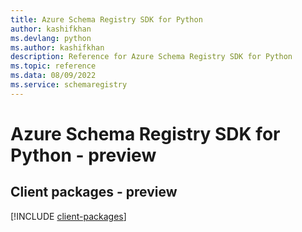 ```yaml
---
title: Azure Schema Registry SDK for Python
author: kashifkhan
ms.devlang: python
ms.author: kashifkhan
description: Reference for Azure Schema Registry SDK for Python
ms.topic: reference
ms.data: 08/09/2022
ms.service: schemaregistry
---
```

# Azure Schema Registry SDK for Python - preview

## Client packages - preview
[!INCLUDE [client-packages](schema-registry-client-index.md)]